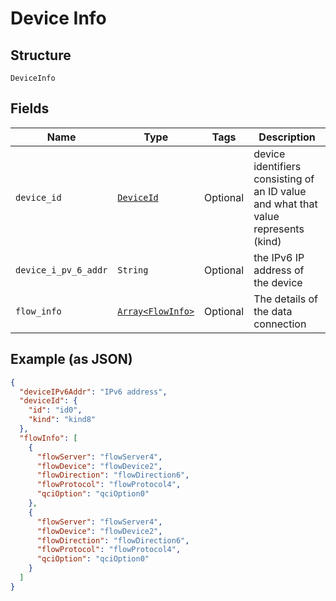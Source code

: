 
# Device Info

## Structure

`DeviceInfo`

## Fields

| Name | Type | Tags | Description |
|  --- | --- | --- | --- |
| `device_id` | [`DeviceId`](../../doc/models/device-id.md) | Optional | device identifiers consisting of an ID value and what that value represents (kind) |
| `device_i_pv_6_addr` | `String` | Optional | the IPv6 IP address of the device |
| `flow_info` | [`Array<FlowInfo>`](../../doc/models/flow-info.md) | Optional | The details of the data connection |

## Example (as JSON)

```json
{
  "deviceIPv6Addr": "IPv6 address",
  "deviceId": {
    "id": "id0",
    "kind": "kind8"
  },
  "flowInfo": [
    {
      "flowServer": "flowServer4",
      "flowDevice": "flowDevice2",
      "flowDirection": "flowDirection6",
      "flowProtocol": "flowProtocol4",
      "qciOption": "qciOption0"
    },
    {
      "flowServer": "flowServer4",
      "flowDevice": "flowDevice2",
      "flowDirection": "flowDirection6",
      "flowProtocol": "flowProtocol4",
      "qciOption": "qciOption0"
    }
  ]
}
```

